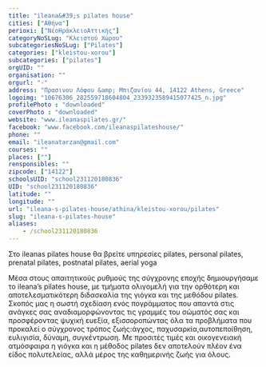 ```yaml
---
title: "ileana&#39;s pilates house"
cities: ["Αθήνα"]
perioxi: ["ΝέοΗράκλειοΑττικής"]
categoryNoSLug: "Κλειστού Χώρου"
subcategoriesNoSLug: ["Pilates"]
categories: ["kleistou-xorou"]
subcategories: ["pilates"]
orgUID: ""
organisation: ""
orgurl: "-"
address: "Πρασινου Λόφου &amp; Μπιζανίου 44, 14122 Athens, Greece"
logoimg: "10676306_282559718604804_2339323589415077425_n.jpg"
profilePhoto : "downloaded"
coverPhoto : "downloaded"
website: "www.ileanaspilates.gr/"
facebook: "www.facebook.com/ileanaspilateshouse/"
phone: ""
email: "ileanatarzan@gmail.com"
courses: ""
places: [""]
rensponsibles: ""
zipcode: ["14122"]
schoolsUID: "school231120180836"
UID: "school231120180836"
latitude: ""
longitude: ""
url: "ileana-s-pilates-house/athina/kleistou-xorou/pilates"
slug: "ileana-s-pilates-house"
aliases:
    - /school231120180836
---
```



Στο ileanas pilates house θα βρείτε υπηρεσίες pilates, personal pilates, prenatal pilates, postnatal pilates, aerial yoga

Μέσα στους απαιτητικούς ρυθμούς της σύγχρονης εποχής δημιουργήσαμε το ileana’s pilates house, με τμήματα ολιγομελή για την ορθότερη και αποτελεσματικότερη διδασκαλία της γιόγκα και της μεθόδου pilates. Σκοπός μας η σωστή σχεδίαση ενός πογράμματος που απαντά στις ανάγκες σας αναδιαμορφώνοντας τις γραμμές του σώματός σας και προσφέροντας ψυχική ευεξία, εξισσοροπώντας όλα τα προβλήματα που προκαλεί ο σύγχρονος τρόπος ζωής:άγχος, παχυσαρκία,αυτοπεποίθηση, ευλιγισία, δύναμη, συγκέντρωση. Με προσιτές τιμές και οικογενειακή ατμόσφαιρα η γιόγκα και η μέθοδος pilates δεν αποτελούν πλέον ένα είδος πολυτελείας, αλλά μέρος της καθημερινής ζωής για όλους.